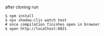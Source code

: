 after cloning run
```
$ npm install
$ npx shadow-cljs watch test
# once compilation finishes open in browser
$ open http://localhost:8021 
```
